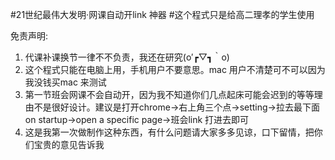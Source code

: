 #21世纪最伟大发明·网课自动开link 神器
#这个程式只是给高二理孝的学生使用

免责声明:
1. 代课补课换节一律不不负责，我还在研究(o′┏▽┓｀o) 
2. 这个程式只能在电脑上用，手机用户不要意思。mac 用户不清楚可不可以因为我没钱买mac 来测试
3. 第一节班会网课不会自动开，因为我不知道你们几点起床可能会迟到的等等理由不是很好设计。建议是打开chrome->右上角三个点->setting->拉去最下面on startup->open a specific page->班会link 打进去即可
4. 这是我第一次做制作这种东西，有什么问题请大家多多见谅，口下留情，把你们宝贵的意见告诉我

